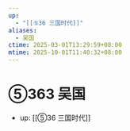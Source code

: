 ```yaml
---
up:
  - "[[⑤36 三国时代]]"
aliases:
  - 吴国
ctime: 2025-03-01T13:29:59+08:00
mtime: 2025-10-01T11:40:32+08:00
---
```


# ⑤363 吴国

- up: [[⑤36 三国时代]]
